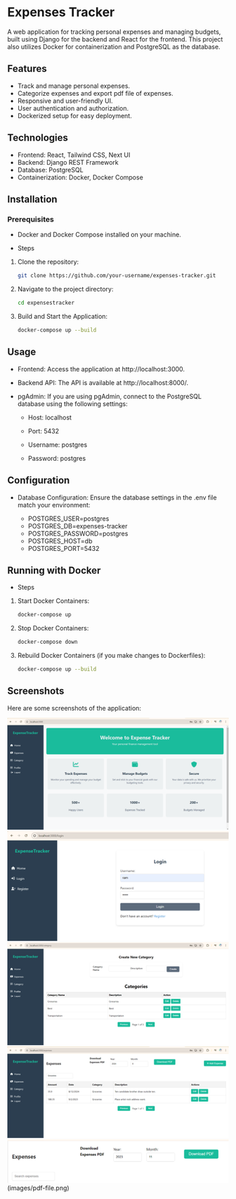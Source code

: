# Expenses Tracker

A web application for tracking personal expenses and managing budgets, built using Django for the backend and React for the frontend. This project also utilizes Docker for containerization and PostgreSQL as the database.

## Features

- Track and manage personal expenses.
- Categorize expenses and export pdf file of expenses.
- Responsive and user-friendly UI.
- User authentication and authorization.
- Dockerized setup for easy deployment.

## Technologies

- Frontend: React, Tailwind CSS, Next UI
- Backend: Django REST Framework
- Database: PostgreSQL
- Containerization: Docker, Docker Compose

## Installation

### Prerequisites

- Docker and Docker Compose installed on your machine.

- Steps
1. Clone the repository:
    ```sh
    git clone https://github.com/your-username/expenses-tracker.git
    ```

2. Navigate to the project directory:
    ```sh
    cd expensestracker
    ```

3. Build and Start the Application:
    ```sh
    docker-compose up --build
    ```

## Usage

- Frontend: Access the application at http://localhost:3000.

- Backend API: The API is available at http://localhost:8000/.

- pgAdmin: If you are using pgAdmin, connect to the PostgreSQL database using the following settings:

    - Host: localhost

    - Port: 5432

    - Username: postgres

    - Password: postgres

## Configuration

- Database Configuration: Ensure the database settings in the .env file match your environment:

    - POSTGRES_USER=postgres
    - POSTGRES_DB=expenses-tracker
    - POSTGRES_PASSWORD=postgres
    - POSTGRES_HOST=db
    - POSTGRES_PORT=5432

## Running with Docker

- Steps
1. Start Docker Containers:
    ```sh
    docker-compose up
    ```

2. Stop Docker Containers:
    ```sh
    docker-compose down
    ```

3. Rebuild Docker Containers (if you make changes to Dockerfiles):
    ```sh
    docker-compose up --build
    ```

## Screenshots

Here are some screenshots of the application:

![Home Page](images/home.png)
![Login Page](images/login.png)
![Category Page](images/category.png)
![Expenses Page](images/expenses.png)
![download pdf of expenses](images/download-pdf.png)
(images/pdf-file.png)
